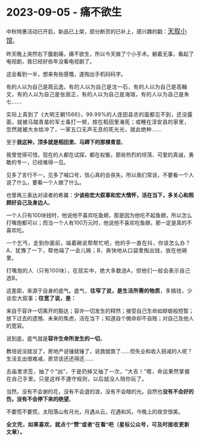 # 2023-09-05 - 痛不欲生

<p style="visibility: visible;">中秋特惠活动已开启，新品已上架，部分断货的已补上，感兴趣的戳：<a class="weapp_text_link js_weapp_entry wx_tap_link js_wx_tap_highlight" style="font-size: 17px; visibility: visible;" data-miniprogram-appid="wx2e9d304ca0c18079" data-miniprogram-path="pages/home/dashboard/index" data-miniprogram-nickname="天叙小馆" href="" data-miniprogram-type="text" data-miniprogram-servicetype="">天叙小馆</a>。</p><p style="visibility: visible;">昨天晚上突然右下腹剧痛，痛不欲生，所以今天做了个小手术。躺着无事，看起了电视剧，我已经好些年没看电视剧了。</p><p style="visibility: visible;">这会看到一半，想来有些感慨，遂掏出手机码码字。</p><p style="visibility: visible;"><span style="visibility: visible;">有的人以为自己是周云逸，</span><span style="font-size: var(--articleFontsize); letter-spacing: 0.034em; visibility: visible;">有的人以为自己是沈一石，</span><span style="font-size: var(--articleFontsize); letter-spacing: 0.034em; visibility: visible;">有的人以为自己是高翰文，</span><span style="font-size: var(--articleFontsize); letter-spacing: 0.034em; visibility: visible;">有的人以为自己是张居正，</span><span style="font-size: var(--articleFontsize); letter-spacing: 0.034em; visibility: visible;">有的人以为自己是海瑞，</span><span style="font-size: var(--articleFontsize); letter-spacing: 0.034em; visibility: visible;">有的人以为自己是朱七......</span></p><p style="visibility: visible;"><span style="font-size: var(--articleFontsize); letter-spacing: 0.034em; visibility: visible;">实际上真到了《大明王朝1566》，99.99%的人连田县丞的面都见不到，还没露面，就被马踏青苗的军士毒打一顿，按在稻田里淹死；</span><span style="font-size: var(--articleFontsize); letter-spacing: 0.034em; visibility: visible;">或睡在淳安县的家里，忽然就被大水给冲了，一家五口无声无息的死光光，就此绝种......</span><br style="visibility: visible;"></p><p style="visibility: visible;"><span style="visibility: visible;">至于<strong style="visibility: visible;">我这种，顶多就是稻田里、马蹄下的那棵青苗</strong>。</span></p><p style="visibility: visible;"><span style="visibility: visible;">我曾觉得可惜，现在的人都在试探，都在权衡，那些热烈的坦荡、可爱的真诚，勇敢的专一，已经难得一见。</span></p><p style="visibility: visible;"><span style="visibility: visible;">见多了言行不一，见多了喊口号，信心真的会丧失。所以我们常说，不要看一个人说了什么，要看一个人做了什么。</span><span style="font-size: var(--articleFontsize); letter-spacing: 0.578px; visibility: visible;"></span><span style="font-size: var(--articleFontsize); letter-spacing: 0.034em; visibility: visible;"></span></p><p style="visibility: visible;"><span style="visibility: visible;">也曾再三表达对读者的希冀：<strong style="visibility: visible;">少谈些宏大叙事和宏大情怀，活在当下，多关心和照顾好自己及身边人</strong>。</span></p><p style="visibility: visible;"><span style="visibility: visible;">一个人只有100块钱时，他说他不喜欢吃鱼翅，那是因为他吃不起鱼翅，所以怎么打嘴炮都可以；而当一个人有100万元时，他说他不喜欢吃鱼翅，那一定是真的不喜欢吃。</span></p><p style="visibility: visible;"><span style="visibility: visible;"><span style="letter-spacing: 0.578px; text-wrap: wrap; visibility: visible;">一个乞丐，走到你面前，端着碗说帮帮忙吧，他的手一直在抖，你该怎么办？</span><span style="letter-spacing: 0.578px; text-wrap: wrap; visibility: visible;">A、</span><span style="letter-spacing: 0.578px; text-wrap: wrap; visibility: visible;">犹豫了一下，帮他端了一会儿碗；B、</span><span style="letter-spacing: 0.578px; text-wrap: wrap; visibility: visible;">爽快地从口袋里掏出</span><span style="letter-spacing: 0.578px; text-wrap: wrap; visibility: visible;">钱，放在他</span><span style="letter-spacing: 0.578px; text-wrap: wrap; visibility: visible;">碗里。</span></span></p><p style="visibility: visible;"><span style="letter-spacing: 0.578px; visibility: visible;">打嘴炮的人（只有100块），在现实中，绝大多数选A，但他们一般会表示自己选B。</span></p><p style="visibility: visible;"><span style="visibility: visible;">这差距，来源于自身的底气。</span><span style="font-size: var(--articleFontsize); letter-spacing: 0.034em; visibility: visible;">底气，<strong style="visibility: visible;">往窄了说，是生活所需的物质</strong>，多搞钱，少谈宏大叙事；<strong style="visibility: visible;">往宽了说，是：</strong></span></p><p style="visibility: visible;"><span style="visibility: visible;">来自于容许一切离开的豁达；容许一切发生的释然；接受自己生命如蜉蝣般短暂；放下过去的遗憾、未来的焦虑，活在当下；知道自个微命却不自贱；对自己及他人的宽容。</span></p><p style="visibility: visible;"><span style="visibility: visible;">说到底，底气就是<strong style="visibility: visible;">容许生命所发生的一切</strong>。</span></p><p style="visibility: visible;"><span style="visibility: visible;">教培说没就没了，房地产说锤就锤了，说救就救了......但失业和收入锐减的人呢？生活支出很难减，房贷该还还得还......<br style="visibility: visible;"></span></p><p><span style=""><span style="text-wrap: wrap;letter-spacing: 0.578px;">去庙里求签，抽了个“</span><span style="text-wrap: wrap;letter-spacing: 0.578px;">凶”</span><span style="text-wrap: wrap;letter-spacing: 0.578px;">，于是扔掉又抽了一次，“</span><span style="text-wrap: wrap;letter-spacing: 0.578px;">大吉！</span><span style="text-wrap: wrap;letter-spacing: 0.578px;">”嗯，</span><span style="text-wrap: wrap;letter-spacing: 0.578px;">命运果然掌握在自己手里。只是这样不遵守规则，以后就没人陪你玩了。</span></span></p><p><span style="">当然，没有不会谢的花，没有不会退的浪，没有不会暗的光。自然也<strong>没有不会好的伤，没有不会停下来的绝望</strong>。</span></p><p>不要慌不要慌，太阳落山有月光，月遇从云，花遇和风，今晚上的夜空很美。</p><p style="margin-bottom: 0px;"><span style=""><strong style="outline: 0px;font-family: system-ui, -apple-system, BlinkMacSystemFont, &quot;Helvetica Neue&quot;, &quot;PingFang SC&quot;, &quot;Hiragino Sans GB&quot;, &quot;Microsoft YaHei UI&quot;, &quot;Microsoft YaHei&quot;, Arial, sans-serif;letter-spacing: 0.544px;text-wrap: wrap;background-color: rgb(255, 255, 255);color: rgb(34, 34, 34);font-size: 16px;"><span style="outline: 0px;font-size: 14px;">全文完，如果喜欢，就点个“赞”或者“在看”吧（星标公众号，可及时接收更新文章）。</span></strong></span></p><p style="display: none;"><mp-style-type data-value="3"></mp-style-type></p>